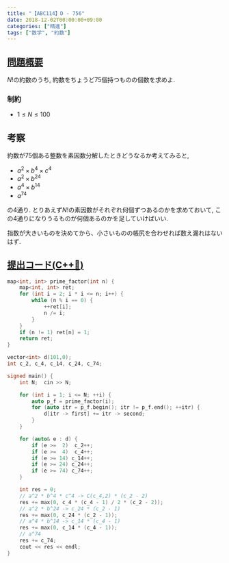 ```yaml
---
title: "【ABC114】D - 756"
date: 2018-12-02T00:00:00+09:00
categories: ["精進"]
tags: ["数学", "約数"]
---
```


## [問題概要](https://atcoder.jp/contests/abc114/tasks/abc114_d)

$N!$の約数のうち, 約数をちょうど75個持つものの個数を求めよ.

### 制約

* $1 \leq N \leq 100$

## 考察

約数が75個ある整数を素因数分解したときどうなるか考えてみると,

* $a^2 \times b^4 \times c^4$
* $a^2 \times b^{24}$
* $a^4 \times b^{14}$
* $a^{74}$

の4通り. とりあえず$N!$の素因数がそれぞれ何個ずつあるのかを求めておいて, この4通りになりうるものが何個あるのかを足していけばいい.

指数が大きいものを決めてから、小さいものの帳尻を合わせれば数え漏れはないはず.

## [提出コード(C++:high_brightness:)](https://atcoder.jp/contests/abc114/submissions/3706086)

```cpp
map<int, int> prime_factor(int n) {
    map<int, int> ret;
    for (int i = 2; i * i <= n; i++) {
        while (n % i == 0) {
            ++ret[i];
            n /= i;
        }
    }
    if (n != 1) ret[n] = 1;
    return ret;
}

vector<int> d(101,0);
int c_2, c_4, c_14, c_24, c_74;

signed main() {
    int N;  cin >> N;

    for (int i = 1; i <= N; ++i) {
        auto p_f = prime_factor(i);
        for (auto itr = p_f.begin(); itr != p_f.end(); ++itr) {
            d[itr -> first] += itr -> second;
        }
    }

    for (auto& e : d) {
        if (e >=  2)  c_2++;
        if (e >=  4)  c_4++;
        if (e >= 14) c_14++;
        if (e >= 24) c_24++;
        if (e >= 74) c_74++;
    }

    int res = 0;
    // a^2 * b^4 * c^4 -> C(c_4,2) * (c_2 - 2)
    res += max(0, c_4 * (c_4 - 1) / 2 * (c_2 - 2));
    // a^2 * b^24 -> c_24 * (c_2 - 1)
    res += max(0, c_24 * (c_2 - 1));
    // a^4 * b^14 -> c_14 * (c_4 - 1)
    res += max(0, c_14 * (c_4 - 1));
    // a^74
    res += c_74;
    cout << res << endl;
}
```
